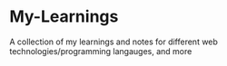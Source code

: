 # My-Learnings
A collection of my learnings and notes for different web technologies/programming langauges, and more
